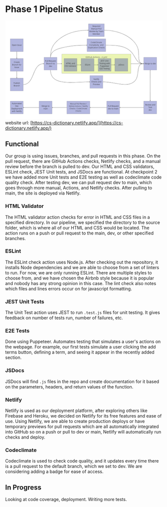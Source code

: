 # Phase 1 Pipeline Status

![phase 1 diagram](./phase1.png)
website url: [https://cs-dictionary.netlify.app/](https://cs-dictionary.netlify.app/)

## Functional

Our group is using issues, branches, and pull requests in this phase. On the pull request, there are GitHub Actions checks, Netlify checks, and a manual review before the branch is pulled to dev. Our HTML and CSS validators, ESLint check, JEST Unit tests, and JSDocs are functional. At checkpoint 2 we have added more Unit tests and E2E testing as well as codeclimate code quality check. After testing dev, we can pull request dev to main, which goes through more manual, Actions, and Netlify checks. After pulling to main, the site is deployed via Netlify.

### HTML Validator

The HTML validator action checks for error in HTML and CSS files in a specified directory. In our pipeline, we specified the directory to the source folder, which is where all of our HTML and CSS would be located. The action runs on a push or pull request to the main, dev, or other specified branches.

### ESLint

The ESLint check action uses Node.js. After checking out the repository, it installs Node dependencies and we are able to choose from a set of linters to run. For now, we are only running ESLint. There are multiple styles to choose from, and we have chosen the Airbnb style because it is popular and nobody has any strong opinion in this case. The lint check also notes which files and lines errors occur on for javascript formatting.

### JEST Unit Tests

The Unit Test action uses JEST to run `.test.js` files for unit testing. It gives feedback on number of tests run, number of failures, etc.

### E2E Tests

Done using Puppeteer. Automates testing that simulates a user's actions on the webpage. For example, our first tests simulate a user clicking the add terms button, defining a term, and seeing it appear in the recently added section.

### JSDocs

JSDocs will find `.js` files in the repo and create documentation for it based on the parameters, headers, and return values of the function.

### Netlify

Netlify is used as our deployment platform, after exploring others like Firebase and Heroku, we decided on Netlify for its free features and ease of use. Using Netlify, we are able to create production deploys or have temporary previews for pull requests which are all automatically integrated into GitHub so on a push or pull to dev or main, Netlify will automatically run checks and deploy.

### Codeclimate

Codeclimate is used to check code quality, and it updates every time there is a pull request to the default branch, which we set to dev. We are considering adding a badge for ease of access.

## In Progress

Looking at code coverage, deployment. Writing more tests.
